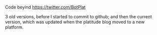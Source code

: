 Code beyind https://twitter.com/BotPlat

3 old versions, before I started to commit to github; and then the current version, which was updated when the platitude blog moved to a new platform.
